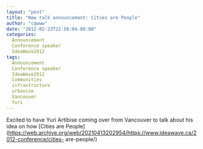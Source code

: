```yaml
---
layout: "post"
title: "New talk announcement: Cities are People"
author: "cqwww"
date: "2012-02-23T22:56:04-08:00"
categories:
  Announcement
  Conference speaker
  IdeaWave2012
tags: 
  Announcement
  Conference speaker
  IdeaWave2012
  Communities
  infrastructure
  urbanism
  Vancouver
  Yuri
---
```


Excited to have Yuri Artibise coming over from Vancouver to talk about his
idea on how [Cities are
People](https://web.archive.org/web/20210413202954/https://www.ideawave.ca/2012-conference/cities-
are-people/)


[//]: # (Retrieved from https://web.archive.org/web/20210507230556/https://www.ideawave.ca/new-talk-announcement-cities-are-people/)